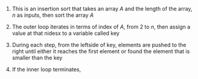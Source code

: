 1. This is an insertion sort that takes an array $A$ and the length of the array, $n$ as inputs, then sort the array $A$

2. The outer loop iterates in terms of index of $A$, from 2 to $n$, then assign a value at that nidesx to a variable called key

3. During each step, from the leftside of key, elements are pushed to the right until either it reaches the first element or found the element that is smaller than the key

4. If the inner loop terminates, 

